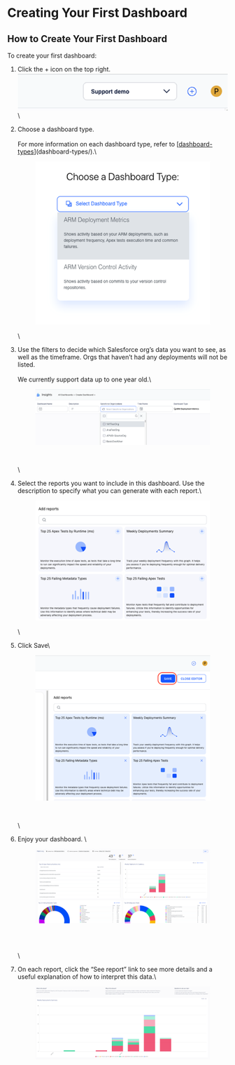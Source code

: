 # Creating Your First Dashboard

## How to Create Your First Dashboard

To create your first dashboard:

1. Click the + icon on the top right.\
   <img src="../../../.gitbook/assets/image (8) (1) (1).png" alt="" data-size="original">\
   \

2.  Choose a dashboard type.\
    \
    For more information on each dashboard type, refer to [[dashboard-types](dashboard-types/ "mention")](dashboard-types/).\


    <div align="left">

    <figure><img src="../../../.gitbook/assets/image (380).png" alt=""><figcaption></figcaption></figure>

    </div>

    \

3.  Use the filters to decide which Salesforce org’s data you want to see, as well as the timeframe. Orgs that haven’t had any deployments will not be listed.\
    \
    We currently support data up to one year old.\


    <figure><img src="../../../.gitbook/assets/image (6) (1) (1).png" alt=""><figcaption><p><br></p></figcaption></figure>

    \

4.  Select the reports you want to include in this dashboard. Use the description to specify what you can generate with each report.\


    <figure><img src="../../../.gitbook/assets/image (4) (1) (1) (1).png" alt=""><figcaption></figcaption></figure>

    \

5.  Click Save\


    <figure><img src="../../../.gitbook/assets/image (9) (1) (1).png" alt=""><figcaption><p><br></p></figcaption></figure>

    \

6.  Enjoy your dashboard. \


    <figure><img src="../../../.gitbook/assets/image (10) (1) (1).png" alt=""><figcaption><p><br></p></figcaption></figure>

    \
    \

7.  On each report, click the “See report” link to see more details and a useful explanation of how to interpret this data.\


    <figure><img src="../../../.gitbook/assets/image (11) (1) (1).png" alt=""><figcaption></figcaption></figure>

&#x20;

&#x20;
